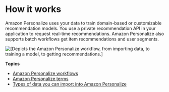 # How it works<a name="how-it-works"></a>

 Amazon Personalize uses your data to train domain\-based or customizable recommendation models\. You use a private recommendation API in your application to request real\-time recommendations\. Amazon Personalize also supports batch workflows get item recommendations and user segments\. 

![\[Depicts the Amazon Personalize workflow, from importing data, to training a model, to getting recommendations.\]](http://docs.aws.amazon.com/personalize/latest/dg/images/how-it-works.png)

**Topics**
+ [Amazon Personalize workflows](personalize-workflow.md)
+ [Amazon Personalize terms](terms.md)
+ [Types of data you can import into Amazon Personalize](data.md)